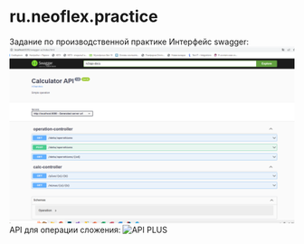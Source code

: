 # ru.neoflex.practice
Задание по производственной практике
Интерфейс swagger:
![Swagger](https://github.com/k0v1nar/ru.neoflex.practice/raw/main/Screenshot/Swagger.PNG)
API для операции сложения:
![API PLUS](https://github.com/k0v1nar/ru.neoflex.practice/raw/main/Screenshot/API_for_plus_opertation.PNG)
